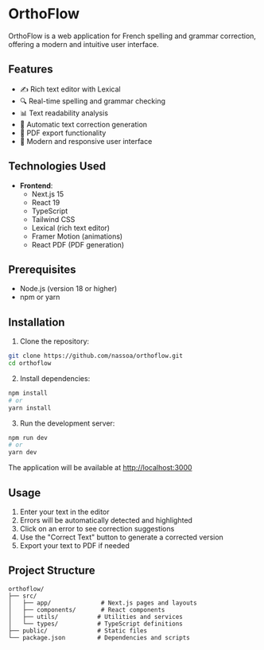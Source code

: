 # OrthoFlow

OrthoFlow is a web application for French spelling and grammar correction, offering a modern and intuitive user interface.

## Features

- ✍️ Rich text editor with Lexical
- 🔍 Real-time spelling and grammar checking
- 📊 Text readability analysis
- 📝 Automatic text correction generation
- 📄 PDF export functionality
- 🎨 Modern and responsive user interface

## Technologies Used

- **Frontend**:
  - Next.js 15
  - React 19
  - TypeScript
  - Tailwind CSS
  - Lexical (rich text editor)
  - Framer Motion (animations)
  - React PDF (PDF generation)

## Prerequisites

- Node.js (version 18 or higher)
- npm or yarn

## Installation

1. Clone the repository:
```bash
git clone https://github.com/nassoa/orthoflow.git
cd orthoflow
```

2. Install dependencies:
```bash
npm install
# or
yarn install
```

3. Run the development server:
```bash
npm run dev
# or
yarn dev
```

The application will be available at [http://localhost:3000](http://localhost:3000)

## Usage

1. Enter your text in the editor
2. Errors will be automatically detected and highlighted
3. Click on an error to see correction suggestions
4. Use the "Correct Text" button to generate a corrected version
5. Export your text to PDF if needed

## Project Structure

```
orthoflow/
├── src/
│   ├── app/              # Next.js pages and layouts
│   ├── components/       # React components
│   ├── utils/           # Utilities and services
│   └── types/           # TypeScript definitions
├── public/              # Static files
└── package.json         # Dependencies and scripts
```
